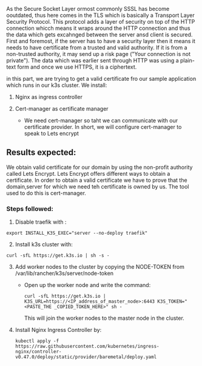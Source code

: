 As the Secure Socket Layer ormost commonly SSSL has become ooutdated, thus here comes in the TLS which is basically a Transport Layer Security Protocol. This protocol adds a layer of security on top of the HTTP connection whicch means it wraps around the HTTP connection and thus the data which gets excahnged between the server ansd client is secured.
First and foremost, if the server has to have a security layer then it means it needs to have certificate from a trusted and valid authority. If it is from a non-trusted authority, it may send up a risk page ("Your connection is not private"). The data which was earlier sent through HTTP was using a plain-text form and once we use HTTPS, it is a ciphertext.

in this part, we are trying to get a valid certificate fro our sample application which runs in our k3s cluster. We install:

1. Nginx as ingress controller

2. Cert-manager as certificate manager

    - We need cert-manager so taht we can communicate with our certificate provider. In short, we will configure cert-manager to speak to Lets encrypt

Results expected:
----------------------

We obtain valid certificate for our domain by using the non-profit authority called Lets Encrypt. Lets Encrypt offers different ways to obtain a certificate. In order to obtain a valid certificate we have to prove that the domain,server for which we need teh certificate is owned by us.
The tool used to do this is cert-manager.

### Steps followed:

1. Disable traefik with :

```
export INSTALL_K3S_EXEC="server --no-deploy traefik"
```

2. Install k3s cluster with:

```
curl -sfL https://get.k3s.io | sh -s -
```

3. Add worker nodes to the cluster by copying the NODE-TOKEN from /var/lib/rancher/k3s/server/node-token
 
   - Open up the worker node and write the command:
        
     ```
     curl -sfL https://get.k3s.io | K3S_URL=https://<IP_address_of_master_node>:6443 K3S_TOKEN="<PASTE_THE _COPIED_TOKEN_HERE>" sh -
     ```
      This will join the worker nodes to the master node in the cluster.

4. Install Nginx Ingress Controller by:

     ```
     kubectl apply -f https://raw.githubusercontent.com/kubernetes/ingress-nginx/controller-v0.47.0/deploy/static/provider/baremetal/deploy.yaml
     ```
